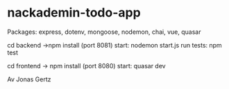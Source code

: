 # nackademin-todo-app

Packages:
express, dotenv, mongoose, nodemon, chai, vue, quasar

cd backend ->npm install (port 8081)
 start: nodemon start.js
 run tests: npm test
 
cd frontend -> npm install (port 8080)
  start: quasar dev

Av Jonas Gertz
